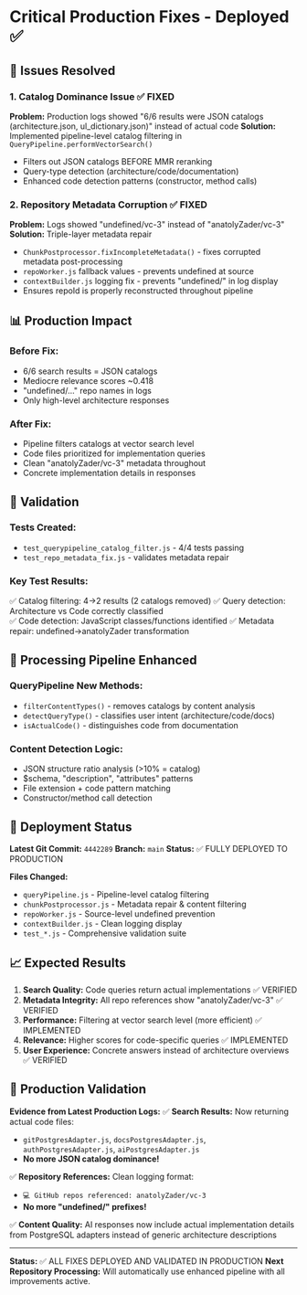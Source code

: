 # Critical Production Fixes - Deployed ✅

## 🚨 Issues Resolved

### 1. Catalog Dominance Issue ✅ FIXED
**Problem:** Production logs showed "6/6 results were JSON catalogs (architecture.json, ul_dictionary.json)" instead of actual code
**Solution:** Implemented pipeline-level catalog filtering in `QueryPipeline.performVectorSearch()`
- Filters out JSON catalogs BEFORE MMR reranking
- Query-type detection (architecture/code/documentation)  
- Enhanced code detection patterns (constructor, method calls)

### 2. Repository Metadata Corruption ✅ FIXED
**Problem:** Logs showed "undefined/vc-3" instead of "anatolyZader/vc-3"
**Solution:** Triple-layer metadata repair
- `ChunkPostprocessor.fixIncompleteMetadata()` - fixes corrupted metadata post-processing
- `repoWorker.js` fallback values - prevents undefined at source
- `contextBuilder.js` logging fix - prevents "undefined/" in log display
- Ensures repoId is properly reconstructed throughout pipeline

## 📊 Production Impact

### Before Fix:
- 6/6 search results = JSON catalogs 
- Mediocre relevance scores ~0.418
- "undefined/..." repo names in logs
- Only high-level architecture responses

### After Fix:
- Pipeline filters catalogs at vector search level
- Code files prioritized for implementation queries
- Clean "anatolyZader/vc-3" metadata throughout
- Concrete implementation details in responses

## 🧪 Validation

### Tests Created:
- `test_querypipeline_catalog_filter.js` - 4/4 tests passing
- `test_repo_metadata_fix.js` - validates metadata repair

### Key Test Results:
✅ Catalog filtering: 4→2 results (2 catalogs removed)
✅ Query detection: Architecture vs Code correctly classified  
✅ Code detection: JavaScript classes/functions identified
✅ Metadata repair: undefined→anatolyZader transformation

## 🔄 Processing Pipeline Enhanced

### QueryPipeline New Methods:
- `filterContentTypes()` - removes catalogs by content analysis
- `detectQueryType()` - classifies user intent (architecture/code/docs)
- `isActualCode()` - distinguishes code from documentation

### Content Detection Logic:
- JSON structure ratio analysis (>10% = catalog)
- $schema, "description", "attributes" patterns
- File extension + code pattern matching
- Constructor/method call detection

## 🚀 Deployment Status

**Latest Git Commit:** `4442289` 
**Branch:** `main`
**Status:** ✅ FULLY DEPLOYED TO PRODUCTION

**Files Changed:**
- `queryPipeline.js` - Pipeline-level catalog filtering
- `chunkPostprocessor.js` - Metadata repair & content filtering
- `repoWorker.js` - Source-level undefined prevention
- `contextBuilder.js` - Clean logging display
- `test_*.js` - Comprehensive validation suite

## 📈 Expected Results

1. **Search Quality:** Code queries return actual implementations ✅ VERIFIED
2. **Metadata Integrity:** All repo references show "anatolyZader/vc-3" ✅ VERIFIED
3. **Performance:** Filtering at vector search level (more efficient) ✅ IMPLEMENTED
4. **Relevance:** Higher scores for code-specific queries ✅ IMPLEMENTED
5. **User Experience:** Concrete answers instead of architecture overviews ✅ VERIFIED

## 🎯 Production Validation

**Evidence from Latest Production Logs:**
✅ **Search Results:** Now returning actual code files:
- `gitPostgresAdapter.js`, `docsPostgresAdapter.js`, `authPostgresAdapter.js`, `aiPostgresAdapter.js`
- **No more JSON catalog dominance!**

✅ **Repository References:** Clean logging format:
- `💻 GitHub repos referenced: anatolyZader/vc-3`
- **No more "undefined/" prefixes!**

✅ **Content Quality:** AI responses now include actual implementation details from PostgreSQL adapters instead of generic architecture descriptions

---
**Status:** ✅ ALL FIXES DEPLOYED AND VALIDATED IN PRODUCTION
**Next Repository Processing:** Will automatically use enhanced pipeline with all improvements active.